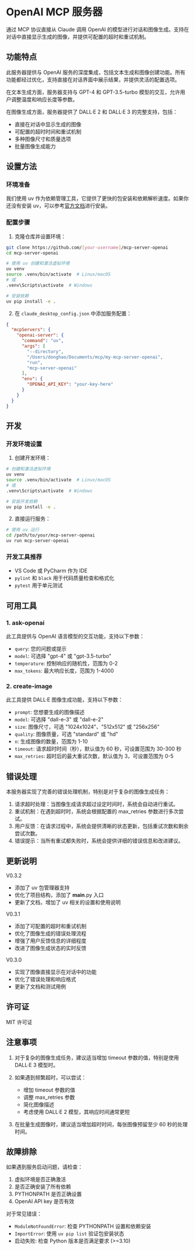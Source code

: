 # OpenAI MCP 服务器

通过 MCP 协议直接从 Claude 调用 OpenAI 的模型进行对话和图像生成。支持在对话中直接显示生成的图像，并提供可配置的超时和重试机制。

## 功能特点

此服务器提供与 OpenAI 服务的深度集成，包括文本生成和图像创建功能。所有功能都经过优化，支持直接在对话界面中展示结果，并提供灵活的配置选项。

在文本生成方面，服务器支持与 GPT-4 和 GPT-3.5-turbo 模型的交互，允许用户调整温度和响应长度等参数。

在图像生成方面，服务器提供了 DALL·E 2 和 DALL·E 3 的完整支持，包括：
- 直接在对话中显示生成的图像
- 可配置的超时时间和重试机制
- 多种图像尺寸和质量选项
- 批量图像生成能力

## 设置方法

### 环境准备
我们使用 uv 作为依赖管理工具，它提供了更快的包安装和依赖解析速度。如果你还没有安装 uv，可以参考[官方文档](https://github.com/astral-sh/uv)进行安装。

### 配置步骤

1. 克隆仓库并设置环境：
```bash
git clone https://github.com/[your-username]/mcp-server-openai
cd mcp-server-openai

# 使用 uv 创建和激活虚拟环境
uv venv
source .venv/bin/activate  # Linux/macOS
# 或
.venv\Scripts\activate  # Windows

# 安装依赖
uv pip install -e .
```

2. 在 `claude_desktop_config.json` 中添加服务配置：

```json
{
  "mcpServers": {
    "openai-server": {
      "command": "uv",
      "args": [
        "--directory",
        "/Users/donghao/Documents/mcp/my-mcp-server-openai",
        "run",
        "mcp-server-openai"
      ],
      "env": {
        "OPENAI_API_KEY": "your-key-here"
      }
    }
  }
}
```

## 开发

### 开发环境设置

1. 创建开发环境：
```bash
# 创建和激活虚拟环境
uv venv
source .venv/bin/activate  # Linux/macOS
# 或
.venv\Scripts\activate  # Windows

# 安装开发依赖
uv pip install -e .
```

2. 直接运行服务：
```bash
# 使用 uv 运行
cd /path/to/your/mcp-server-openai
uv run mcp-server-openai
```

### 开发工具推荐

- VS Code 或 PyCharm 作为 IDE
- `pylint` 和 `black` 用于代码质量检查和格式化
- `pytest` 用于单元测试

## 可用工具

### 1. ask-openai
此工具提供与 OpenAI 语言模型的交互功能，支持以下参数：
- `query`: 您的问题或提示
- `model`: 可选择 "gpt-4" 或 "gpt-3.5-turbo"
- `temperature`: 控制响应的随机性，范围为 0-2
- `max_tokens`: 最大响应长度，范围为 1-4000

### 2. create-image
此工具提供 DALL·E 图像生成功能，支持以下参数：
- `prompt`: 您想要生成的图像描述
- `model`: 可选择 "dall-e-3" 或 "dall-e-2"
- `size`: 图像尺寸，可选 "1024x1024"、"512x512" 或 "256x256"
- `quality`: 图像质量，可选 "standard" 或 "hd"
- `n`: 生成图像的数量，范围为 1-10
- `timeout`: 请求超时时间（秒），默认值为 60 秒，可设置范围为 30-300 秒
- `max_retries`: 超时后的最大重试次数，默认值为 3，可设置范围为 0-5

## 错误处理

本服务器实现了完善的错误处理机制，特别是对于复杂的图像生成任务：

1. 请求超时处理：当图像生成请求超过设定时间时，系统会自动进行重试。
2. 重试机制：在遇到超时时，系统会根据配置的 max_retries 参数进行多次尝试。
3. 用户反馈：在请求过程中，系统会提供清晰的状态更新，包括重试次数和剩余尝试次数。
4. 错误提示：当所有重试都失败时，系统会提供详细的错误信息和改进建议。

## 更新说明

V0.3.2
- 添加了 uv 包管理器支持
- 优化了项目结构，添加了 __main__.py 入口
- 更新了文档，增加了 uv 相关的设置和使用说明

V0.3.1
- 添加了可配置的超时和重试机制
- 优化了图像生成的错误处理流程
- 增强了用户反馈信息的详细程度
- 改进了图像生成状态的实时反馈

V0.3.0
- 实现了图像直接显示在对话中的功能
- 优化了错误处理和响应格式
- 更新了文档和测试用例

## 许可证
MIT 许可证

## 注意事项

1. 对于复杂的图像生成任务，建议适当增加 timeout 参数的值，特别是使用 DALL·E 3 模型时。
2. 如果遇到频繁超时，可以尝试：
   - 增加 timeout 参数的值
   - 调整 max_retries 参数
   - 简化图像描述
   - 考虑使用 DALL·E 2 模型，其响应时间通常更短

3. 在批量生成图像时，建议适当增加超时时间，每张图像预留至少 60 秒的处理时间。

## 故障排除

如果遇到服务启动问题，请检查：

1. 虚拟环境是否正确激活
2. 是否正确安装了所有依赖
3. PYTHONPATH 是否正确设置
4. OpenAI API key 是否有效

对于常见错误：

- `ModuleNotFoundError`: 检查 PYTHONPATH 设置和依赖安装
- `ImportError`: 使用 `uv pip list` 验证包安装状态
- 启动失败: 检查 Python 版本是否满足要求 (>=3.10)